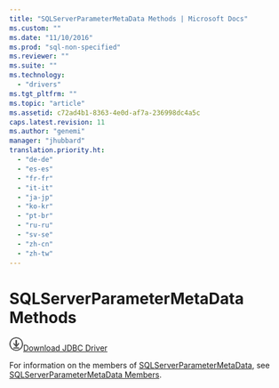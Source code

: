 ```yaml
---
title: "SQLServerParameterMetaData Methods | Microsoft Docs"
ms.custom: ""
ms.date: "11/10/2016"
ms.prod: "sql-non-specified"
ms.reviewer: ""
ms.suite: ""
ms.technology: 
  - "drivers"
ms.tgt_pltfrm: ""
ms.topic: "article"
ms.assetid: c72ad4b1-8363-4e0d-af7a-236998dc4a5c
caps.latest.revision: 11
ms.author: "genemi"
manager: "jhubbard"
translation.priority.ht: 
  - "de-de"
  - "es-es"
  - "fr-fr"
  - "it-it"
  - "ja-jp"
  - "ko-kr"
  - "pt-br"
  - "ru-ru"
  - "sv-se"
  - "zh-cn"
  - "zh-tw"
---
```

# SQLServerParameterMetaData Methods
![Download](../../../ssdt/media/download.png)[Download JDBC Driver](http://go.microsoft.com/fwlink/?LinkId=245496)

  For information on the members of [SQLServerParameterMetaData](../../../connect/jdbc/reference/sqlserverparametermetadata-class.md), see [SQLServerParameterMetaData Members](../../../connect/jdbc/reference/sqlserverparametermetadata-members.md).  
  
  